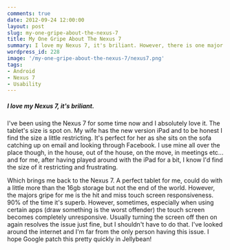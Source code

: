 ```yaml
---
comments: true
date: 2012-09-24 12:00:00
layout: post
slug: my-one-gripe-about-the-nexus-7
title: My One Gripe About The Nexus 7
summary: I love my Nexus 7, it's briliant. However, there is one major problem with it.
wordpress_id: 228
image: '/my-one-gripe-about-the-nexus-7/nexus7.png'
tags:
- Android
- Nexus 7
- Usability
---
```


#####  I love my Nexus 7, it's briliant.

I've been using the Nexus 7 for some time now and I absolutely love it. The tablet's size is spot on. My wife has the new version iPad and to be honest I find the size a little restricting. It's perfect for her as she sits on the sofa catching up on email and looking through Facebook. I use mine all over the place though, in the house, out of the house, on the move, in meetings etc... and for me, after having played around with the iPad for a bit, I know I'd find the size of it restricting and frustrating.

Which brings me back to the Nexus 7. A perfect tablet for me, could do with a little more than the 16gb storage but not the end of the world. However, the majors gripe for me is the hit and miss touch screen responsiveness. 90% of the time it's superb. However, sometimes, especially when using certain apps (draw something is the worst offender) the touch screen becomes completely unresponsive. Usually turning the screen off then on again resolves the issue just fine, but I shouldn't have to do that. I've looked around the internet and I'm far from the only person having this issue. I hope Google patch this pretty quickly in Jellybean!
